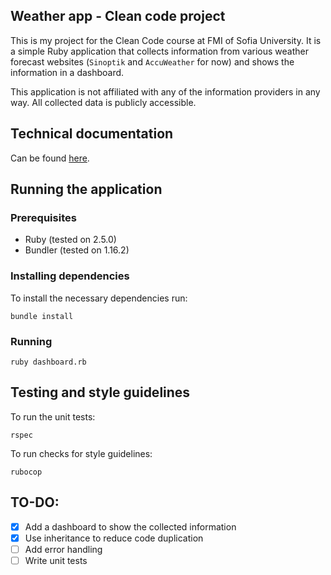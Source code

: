 ## Weather app - Clean code project

This is my project for the Clean Code course at FMI of Sofia University.
It is a simple Ruby application that collects information from various weather forecast websites (`Sinoptik` and `AccuWeather` for now) and shows the information in a dashboard.

This application is not affiliated with any of the information providers in any way. All collected data is publicly accessible.

## Technical documentation

Can be found [here](docs/).

## Running the application

### Prerequisites

 - Ruby (tested on 2.5.0)
 - Bundler (tested on 1.16.2)

### Installing dependencies

To install the necessary dependencies run:

```shell
bundle install
```

### Running

```shell
ruby dashboard.rb
```

## Testing and style guidelines

To run the unit tests:

```shell
rspec
```

To run checks for style guidelines:

```shell
rubocop
```

## TO-DO:
- [x] Add a dashboard to show the collected information
- [x] Use inheritance to reduce code duplication
- [ ] Add error handling
- [ ] Write unit tests
